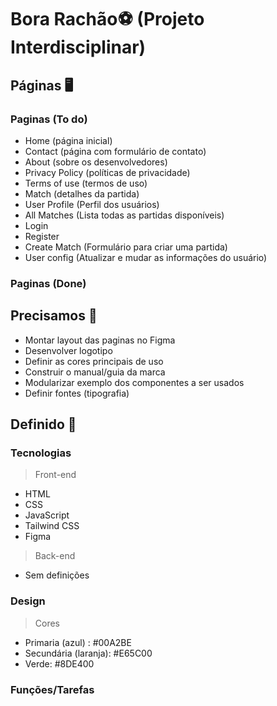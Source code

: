 # Bora Rachão⚽ (Projeto Interdisciplinar)

## Páginas 🖥️

### Paginas (To do)

- Home (página inicial)
- Contact (página com formulário de contato)
- About (sobre os desenvolvedores)
- Privacy Policy (políticas de privacidade)
- Terms of use (termos de uso)
- Match (detalhes da partida)
- User Profile (Perfil dos usuários)
- All Matches (Lista todas as partidas disponíveis)
- Login
- Register
- Create Match (Formulário para criar uma partida)
- User config (Atualizar e mudar as informações do usuário)

### Paginas (Done)

## Precisamos 📌

- Montar layout das paginas no Figma
- Desenvolver logotipo
- Definir as cores principais de uso
- Construir o manual/guia da marca
- Modularizar exemplo dos componentes a ser usados
- Definir fontes (tipografia)

## Definido 🤝

### Tecnologias

> Front-end
- HTML
- CSS
- JavaScript
- Tailwind CSS
- Figma

> Back-end

- Sem definições

### Design

> Cores

- Primaria (azul) : #00A2BE
- Secundária (laranja): #E65C00
- Verde: #8DE400

### Funções/Tarefas
